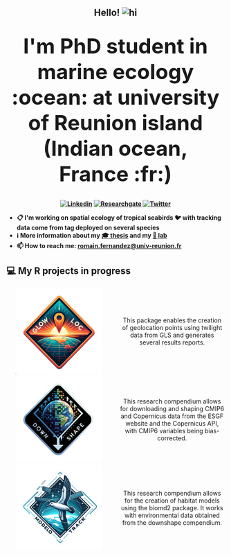 
<div align="center">

<h2> Hello! <img src="https://user-images.githubusercontent.com/1303154/88677602-1635ba80-d120-11ea-84d8-d263ba5fc3c0.gif" width="28px" height="28px" alt="hi"> </h2>
<br/> <b class="term" > <font size="+5"> I'm PhD student in marine ecology :ocean: at university of Reunion island (Indian ocean, France :fr:) </font>

 <div align="center">
  
<br/> [![Linkedin](https://img.shields.io/badge/LinkedIn-0077B5?style=for-the-badge&logo=linkedin&logoColor=white)](https://www.linkedin.com/in/romain-fernandez-59262517a/)
[![Researchgate](https://img.shields.io/badge/Research_Gate-00CCBB.svg?&style=for-the-badge&logo=ResearchGate&logoColor=white)](https://www.researchgate.net/profile/Romain-Fernandez-3)
[![Twitter](https://img.shields.io/badge/Twitter-1DA1F2?style=for-the-badge&logo=twitter&logoColor=white)](https://twitter.com/umrentropie)

 <div align="left">

- :clipboard: I'm working on spatial ecology of tropical seabirds :bird: with tracking data come from tag deployed on several species 
- :information_source: More information about my [:mortar_board: thesis](https://www.theses.fr/s321772) and my [:pushpin: lab](https://umr-entropie.ird.nc/index.php/team/fernandez-romain)
- :mailbox: How to reach me: romain.fernandez@univ-reunion.fr </b>

## :computer: My R projects in progress

 <div align="center">

<div style="display: flex; align-items: center;">
  <div style="flex: 50%;">
    <img src="pictures/logo_glowLoc.png" data-fig-align="center"width="200" /> 
  </div>
  <div style="flex: 50%; padding-left: 20px;">
    This package enables the creation of geolocation points using twilight data from GLS and generates several results reports.
  </div>
</div>

<div style="display: flex; align-items: center;">
  <div style="flex: 50%;">
    <img src="pictures/logo_downshape.png" data-fig-align="center"width="200" /> 
  </div>
  <div style="flex: 50%; padding-left: 20px;">
    This research compendium allows for downloading and shaping CMIP6 and Copernicus data from the ESGF website and the Copernicus API, with CMIP6 variables being bias-corrected.
  </div>
</div>

<div style="display: flex; align-items: center;">
  <div style="flex: 50%;">
    <img src="pictures/logo_modeloTrack.png" data-fig-align="center"width="200" /> 
  </div>
  <div style="flex: 50%; padding-left: 20px;">
    This research compendium allows for the creation of habitat models using the biomd2 package. It works with environmental data obtained from the downshape compendium.
  </div>
</div>